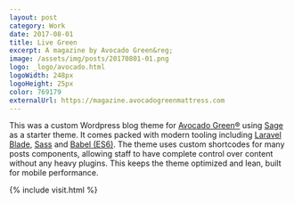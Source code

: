 ```yaml
---
layout: post
category: Work
date: 2017-08-01
title: Live Green
excerpt: A magazine by Avocado Green&reg;
image: /assets/img/posts/20170801-01.png
logo: _logo/avocado.html
logoWidth: 248px
logoHeight: 25px
color: 769179
externalUrl: https://magazine.avocadogreenmattress.com
---
```


This was a custom Wordpress blog theme for [Avocado Green&reg;](https://www.avocadogreenmattress.com) using [Sage](https://github.com/roots/sage) as a starter theme. It comes packed with modern tooling including [Laravel Blade](https://laravel.com/docs/5.4/blade), [Sass](http://sass-lang.com/) and [Babel (ES6)](https://babeljs.io/). The theme uses custom shortcodes for many posts components, allowing staff to have complete control over content without any heavy plugins. This keeps the theme optimized and lean, built for mobile performance.

{% include visit.html %}
